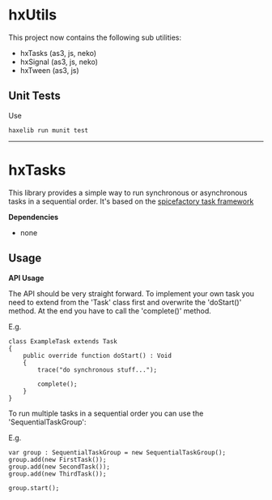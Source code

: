 hxUtils
==================

This project now contains the following sub utilities:

* hxTasks (as3, js, neko)
* hxSignal (as3, js, neko)
* hxTween (as3, js)

Unit Tests
-----

Use

	haxelib run munit test



-----
hxTasks
==================

This library provides a simple way to run synchronous or asynchronous tasks in a sequential order.
It's based on the [spicefactory task framework](http://www.spicefactory.org/)


**Dependencies**

- none


Usage
-----

**API Usage**

The API should be very straight forward. To implement your own task you need to extend from the 'Task' class first and overwrite the 'doStart()' method. At the end you have to call the 'complete()' method.

E.g.

	class ExampleTask extends Task
	{
		public override function doStart() : Void
		{
			trace("do synchronous stuff...");
			
			complete();
		}
	}
	

To run multiple tasks in a sequential order you can use the 'SequentialTaskGroup':

E.g.

	var group : SequentialTaskGroup = new SequentialTaskGroup();
	group.add(new FirstTask());
	group.add(new SecondTask());
	group.add(new ThirdTask());

	group.start();

